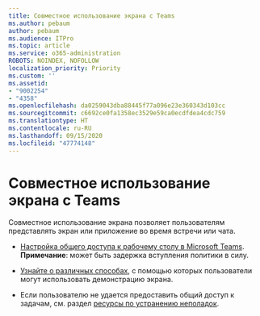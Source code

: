 ```yaml
---
title: Совместное использование экрана с Teams
ms.author: pebaum
author: pebaum
ms.audience: ITPro
ms.topic: article
ms.service: o365-administration
ROBOTS: NOINDEX, NOFOLLOW
localization_priority: Priority
ms.custom: ''
ms.assetid:
- "9002254"
- "4358"
ms.openlocfilehash: da0259043dba88445f77a096e23e360343d103cc
ms.sourcegitcommit: c6692ce0fa1358ec3529e59ca0ecdfdea4cdc759
ms.translationtype: HT
ms.contentlocale: ru-RU
ms.lasthandoff: 09/15/2020
ms.locfileid: "47774148"
---
```

# <a name="screen-sharing-with-teams"></a>Совместное использование экрана с Teams

Совместное использование экрана позволяет пользователям представлять экран или приложение во время встречи или чата.

- [Настройка общего доступа к рабочему столу в Microsoft Teams](https://docs.microsoft.com/microsoftteams/configure-desktop-sharing). **Примечание**: может быть задержка вступления политики в силу. 

- [Узнайте о различных способах](https://docs.microsoft.com/microsoftteams/meeting-policies-in-teams#meeting-policy-settings---content-sharing), с помощью которых пользователи могут использовать демонстрацию экрана. 

- Если пользователю не удается предоставить общий доступ к задачам, см. раздел [ресурсы по устранению неполадок](https://docs.microsoft.com/microsoftteams/connectivity-issues). 
